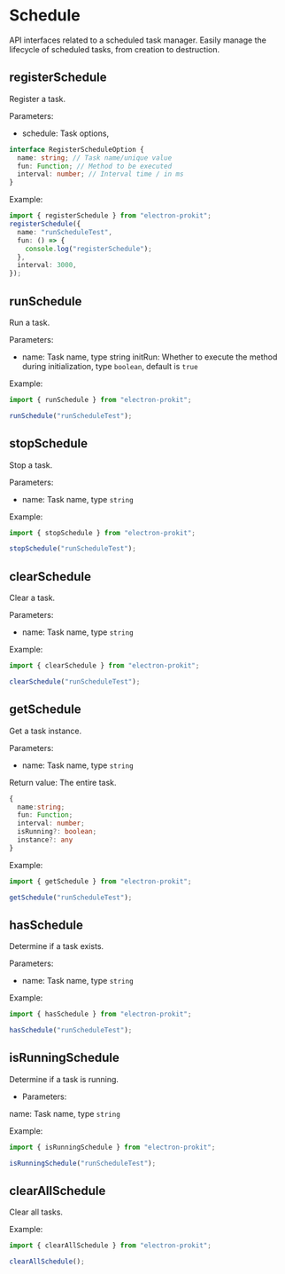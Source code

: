 # Schedule

API interfaces related to a scheduled task manager. Easily manage the lifecycle of scheduled tasks, from creation to destruction.

## registerSchedule

Register a task.

Parameters:

- schedule: Task options,

```ts
interface RegisterScheduleOption {
  name: string; // Task name/unique value
  fun: Function; // Method to be executed
  interval: number; // Interval time / in ms
}
```

Example:

```ts
import { registerSchedule } from "electron-prokit";
registerSchedule({
  name: "runScheduleTest",
  fun: () => {
    console.log("registerSchedule");
  },
  interval: 3000,
});
```

## runSchedule

Run a task.

Parameters:

- name: Task name, type string
initRun: Whether to execute the method during initialization, type `boolean`, default is `true`

Example:

```ts
import { runSchedule } from "electron-prokit";

runSchedule("runScheduleTest");
```

## stopSchedule

Stop a task.

Parameters:

- name: Task name, type `string`

Example:

```ts
import { stopSchedule } from "electron-prokit";

stopSchedule("runScheduleTest");
```

## clearSchedule

Clear a task.

Parameters:

- name: Task name, type `string`

Example:

```ts
import { clearSchedule } from "electron-prokit";

clearSchedule("runScheduleTest");
```

## getSchedule

Get a task instance.

Parameters:

- name: Task name, type `string`

Return value: The entire task.

```ts
{
  name:string;
  fun: Function;
  interval: number;
  isRunning?: boolean;
  instance?: any
}
```

Example:

```ts
import { getSchedule } from "electron-prokit";

getSchedule("runScheduleTest");
```

## hasSchedule

Determine if a task exists.

Parameters:

- name: Task name, type `string`

Example:

```ts
import { hasSchedule } from "electron-prokit";

hasSchedule("runScheduleTest");
```

## isRunningSchedule

Determine if a task is running.

- Parameters:

name: Task name, type `string`

Example:

```ts
import { isRunningSchedule } from "electron-prokit";

isRunningSchedule("runScheduleTest");
```

## clearAllSchedule

Clear all tasks.

Example:

```ts
import { clearAllSchedule } from "electron-prokit";

clearAllSchedule();
```
